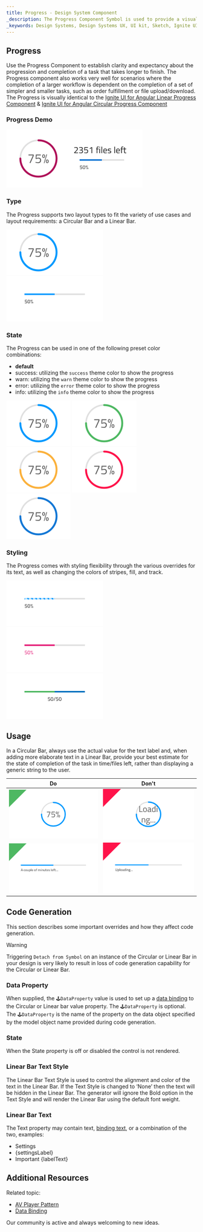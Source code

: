 ```yaml
---
title: Progress - Design System Component
_description: The Progress Component Symbol is used to provide a visual indication regarding the status, progress or completion of a task. 
_keywords: Design Systems, Design Systems UX, UI kit, Sketch, Ignite UI for Angular, Sketch to Angular, Sketch to Angular, Angular, Angular Design System, Export code from Sketch, Design Kits for Angular, Sketch HTML, Sketch to HTML, Sketch UI kits
---
```


## Progress

Use the Progress Component to establish clarity and expectancy about the progression and completion of a task that takes longer to finish. The Progress component also works very well for scenarios where the completion of a larger workflow is dependent on the completion of a set of simpler and smaller tasks, such as order fulfillment or file upload/download. The Progress is visually identical to the [Ignite UI for Angular Linear Progress Component](https://www.infragistics.com/products/ignite-ui-angular/angular/components/linear_progress.html) & [Ignite UI for Angular Circular Progress Component](https://www.infragistics.com/products/ignite-ui-angular/angular/components/circular_progress.html)

### Progress Demo

<img src="../images/progress_demo.png" srcset="../images/progress_demo@2x.png 2x" />

### Type

The Progress supports two layout types to fit the variety of use cases and layout requirements: a Circular Bar and a Linear Bar.

<img src="../images/progress_circular.png" srcset="../images/progress_circular@2x.png 2x" />
<img src="../images/progress_linear.png" srcset="../images/progress_linear@2x.png 2x" />

### State

The Progress can be used in one of the following preset color combinations:

- **default**
- success: utilizing the `success` theme color to show the progress
- warn: utilizing the `warn` theme color to show the progress
- error: utilizing the `error` theme color to show the progress
- info: utilizing the `info` theme color to show the progress

<img src="../images/progress_default.png" srcset="../images/progress_default@2x.png 2x" />
<img src="../images/progress_success.png" srcset="../images/progress_success@2x.png 2x" />
<img src="../images/progress_warn.png" srcset="../images/progress_warn@2x.png 2x" />
<img src="../images/progress_error.png" srcset="../images/progress_error@2x.png 2x" />
<img src="../images/progress_info.png" srcset="../images/progress_info@2x.png 2x" />

### Styling

The Progress comes with styling flexibility through the various overrides for its text, as well as changing the colors of stripes, fill, and track.

<img src="../images/progress_striped.png" srcset="../images/progress_striped@2x.png 2x" />
<img src="../images/progress_clear.png" srcset="../images/progress_clear@2x.png 2x" />
<img src="../images/progress_twocolor.png" srcset="../images/progress_twocolor@2x.png 2x" />

## Usage

In a Circular Bar, always use the actual value for the text label and, when adding more elaborate text in a Linear Bar, provide your best estimate for the state of completion of the task in time/files left, rather than displaying a generic string to the user.

| Do                                                                                 | Don't                                                                                  |
| ---------------------------------------------------------------------------------- | -------------------------------------------------------------------------------------- |
| <img src="../images/progress_do1.png" srcset="../images/progress_do1@2x.png 2x" /> | <img src="../images/progress_dont1.png" srcset="../images/progress_dont1@2x.png 2x" /> |
| <img src="../images/progress_do2.png" srcset="../images/progress_do2@2x.png 2x" /> | <img src="../images/progress_dont2.png" srcset="../images/progress_dont2@2x.png 2x" /> |

## Code Generation

This section describes some important overrides and how they affect code generation.

> [!WARNING]
> Triggering `Detach from Symbol` on an instance of the Circular or Linear Bar in your design is very likely to result in loss of code generation capability for the Circular or Linear Bar.

### Data Property

When supplied, the `🕹️DataProperty` value is used to set up a [data binding](../codegen/data-binding.md) to the Circular or Linear bar value property. The `🕹️DataProperty` is optional. The `🕹️DataProperty` is the name of the property on the data object specified by the model object name provided during code generation.

### State

When the State property is off or disabled the control is not rendered.

### Linear Bar Text Style

The Linear Bar Text Style is used to control the alignment and color of the text in the Linear Bar. If the Text Style is changed to ‘None’ then the text will be hidden in the Linear Bar. The generator will ignore the Bold option in the Text Style and will render the Linear Bar using the default font weight.

### Linear Bar Text

The Text property may contain text, [binding text](../codegen/data-binding.md), or a combination of the two, examples:

- Settings
- {settingsLabel}
- Important {labelText}

## Additional Resources

Related topic:

- [AV Player Pattern](../patterns/av.md)
- [Data Binding](../codegen/data-binding.md)
  <div class="divider--half"></div>

Our community is active and always welcoming to new ideas.


